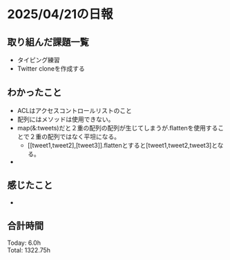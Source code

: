# 2025/04/21の日報
## 取り組んだ課題一覧
* タイピング練習
*  Twitter cloneを作成する
## わかったこと
* ACLはアクセスコントロールリストのこと
* 配列にはメソッドは使用できない。
* map(&:tweets)だと２重の配列の配列が生じてしまうが.flattenを使用することで２重の配列ではなく平坦になる。
  *  [[tweet1,tweet2],[tweet3]].flattenとすると[tweet1,tweet2,tweet3]となる。
*    
## 感じたこと
* 
##  合計時間 
Today: 6.0h<br>
Total: 1322.75h

